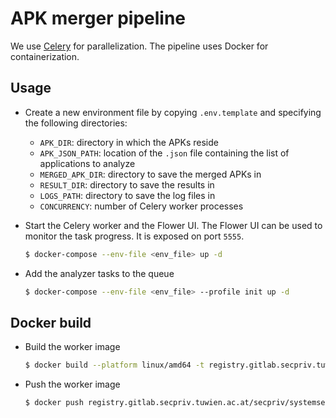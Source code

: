 # APK merger pipeline

We use [Celery](https://docs.celeryq.dev/en/stable/index.html) for parallelization. The pipeline uses Docker for containerization.

## Usage

- Create a new environment file by copying `.env.template` and specifying the following directories:
  - `APK_DIR`: directory in which the APKs reside
  - `APK_JSON_PATH`: location of the `.json` file containing the list of applications to analyze
  - `MERGED_APK_DIR`: directory to save the merged APKs in
  - `RESULT_DIR`: directory to save the results in
  - `LOGS_PATH`: directory to save the log files in
  - `CONCURRENCY`: number of Celery worker processes 

- Start the Celery worker and the Flower UI. The Flower UI can be used to monitor the task progress. It is exposed on port `5555`.
  ```sh
  $ docker-compose --env-file <env_file> up -d
  ```

- Add the analyzer tasks to the queue
  ```sh
  $ docker-compose --env-file <env_file> --profile init up -d
  ```

## Docker build

- Build the worker image
  ```sh
  $ docker build --platform linux/amd64 -t registry.gitlab.secpriv.tuwien.ac.at/secpriv/systemsec/webview-injection/merger-worker:1.0.0 .
  ```

- Push the worker image
  ```sh
  $ docker push registry.gitlab.secpriv.tuwien.ac.at/secpriv/systemsec/webview-injection/merger-worker:1.0.0
  ```